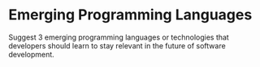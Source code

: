 # Emerging Programming Languages

Suggest 3 emerging programming languages or technologies that developers should learn to stay relevant in the future of software development.